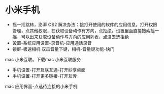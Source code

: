 # 小米手机
- 摇一摇跳转，澎湃 OS2 解决办法：接打开使用的软件的应用信息，打开权限管理，点其他权限，在获取设备动作有方向，点拒绝。设置里面直接搜索摇一摇，可以出来获取设备动作与方向的应用列表，点进去选拒绝
- 设置-系统应用设置-录音机-应用通话录音
- 锁屏-极速相机 双击音量下键，相机-音量键功能-快门

mac 小米互联。下载mac 小米互联服务
- 手机设置-打开互联互通-打开妙享桌面
- 手机设置-打开更多链接-打开互传

mac 应用界面-点选待连接的小米手机